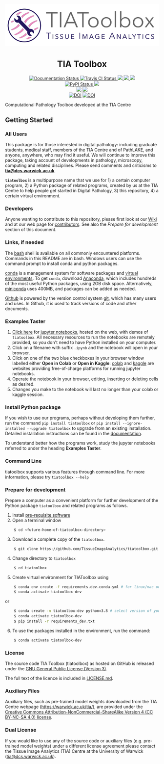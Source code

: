 <p align="center">
  <img src="https://raw.githubusercontent.com/TissueImageAnalytics/tiatoolbox/develop/docs/tiatoolbox-logo.png">
</p>
<h1 align="center">TIA Toolbox</h1>
<p align="center">
  <a href="https://tia-toolbox.readthedocs.io/en/latest/?badge=latest">
    <img src="https://readthedocs.org/projects/tia-toolbox/badge/?version=latest" alt="Documentation Status" />
  </a>
  <a href="https://travis-ci.com/github/TissueImageAnalytics/tiatoolbox">
    <img src="https://app.travis-ci.com/TissueImageAnalytics/tiatoolbox.svg?branch=master" alt="Travis CI Status" />
  </a>
    <a href="https://codecov.io/gh/TissueImageAnalytics/tiatoolbox">
      <img src="https://codecov.io/gh/TissueImageAnalytics/tiatoolbox/branch/master/graph/badge.svg?token=7UZEMacQHm"/>
    </a>
    <a href="https://github.com/psf/black">
      <img src="https://img.shields.io/badge/code%20style-black-000000.svg"/>
    </a>
    <a href="https://anaconda.org/conda-forge/tiatoolbox">
      <img src="https://anaconda.org/conda-forge/tiatoolbox/badges/license.svg" />
    </a>
  <br>
  <a href="https://badge.fury.io/py/tiatoolbox">
    <img src="https://badge.fury.io/py/tiatoolbox.svg" alt="PyPI Status" />
  </a>
    <a href="https://pepy.tech/project/tiatoolbox">
      <img src="https://static.pepy.tech/personalized-badge/tiatoolbox?period=total&units=international_system&left_color=grey&right_color=green&left_text=Downloads"/>
    </a>
    <br>
    <a href="https://anaconda.org/conda-forge/tiatoolbox">
      <img src="https://anaconda.org/conda-forge/tiatoolbox/badges/installer/conda.svg" />
    </a>
    <a href="https://anaconda.org/conda-forge/tiatoolbox">
        <img src="https://anaconda.org/conda-forge/tiatoolbox/badges/downloads.svg" />
    </a>

  <br>
  <a href="https://doi.org/10.1101/2021.12.23.474029"><img src="https://img.shields.io/badge/biorxiv-10.1101%2F2021.12.23.474029-blue" alt="DOI"></a>
  <a href="https://zenodo.org/badge/latestdoi/267705904"><img src="https://zenodo.org/badge/267705904.svg" alt="DOI"></a>
</p>

Computational Pathology Toolbox developed at the TIA Centre

## Getting Started

### All Users

This package is for those interested in digital pathology: including graduate students, medical staff, members of the TIA Centre and of PathLAKE, and anyone, anywhere, who may find it useful. We will continue to improve this package, taking account of developments in pathology, microscopy, computing and related disciplines. Please send comments and criticisms to **[tia@dcs.warwick.ac.uk](mailto:tialab@dcs.warwick.ac.uk)**.

**`tiatoolbox`** is a multipurpose name that we use for 1) a certain computer program, 2) a Python package of related programs, created by us at the TIA Centre to help people get started in Digital Pathology, 3) this repository, 4) a certain virtual environment.


### Developers

Anyone wanting to contribute to this repository, please first look at our [Wiki](https://github.com/TissueImageAnalytics/tiatoolbox/wiki) and at our web page for [contributors](https://github.com/TissueImageAnalytics/tiatoolbox/blob/master/CONTRIBUTING.rst). See also the *Prepare for development* section of this document.

### Links, if needed
The [bash](https://www.gnu.org/software/bash) shell is available on all commonly encountered platforms. Commands in this README are in bash. Windows users can use the command prompt to install conda and python packages.

[conda](https://github.com/conda/conda) is a management system for software packages and [virtual environments](https://docs.conda.io/projects/conda/en/latest/user-guide/concepts/environments.html). To get `conda`, download [Anaconda](https://www.anaconda.com/), which includes hundreds of the most useful Python packages, using 2GB disk space. Alternatively, [miniconda](https://docs.conda.io/en/latest/miniconda.html) uses 400MB, and packages can be added as needed.

[Github](https://github.com/about) is powered by the version control system [git](https://git-scm.com/), which has many users and uses. In Github, it is used to track versions of code and other documents.


### Examples Taster

1. [Click here](https://github.com/TissueImageAnalytics/tiatoolbox/tree/develop/examples) for [jupyter notebooks](https://jupyter.org/), hosted on the web, with demos of `tiatoolbox`. All necessary resources to run the notebooks are remotely provided, so you don't need to have Python installed on your computer.
2. Click on a filename with suffix `.ipynb` and the notebook will open in your browser.
3. Click on one of the two blue checkboxes in your browser window labelled either **Open in Colab** or **Open in Kaggle**: [colab](https://colab.research.google.com/notebooks/intro.ipynb#) and [kaggle](https://www.kaggle.com/) are websites providing free-of-charge platforms for running jupyter notebooks.
4. Operate the notebook in your browser, editing, inserting or deleting cells as desired.
5. Changes you make to the notebook will last no longer than your colab or kaggle session.

### Install Python package

If you wish to use our programs, perhaps without developing them further, run the command `pip install tiatoolbox` or `pip install --ignore-installed --upgrade tiatoolbox` to upgrade from an existing installation.
Detailed installation instructions can be found in the [documentation](https://tia-toolbox.readthedocs.io/en/latest/installation.html).

To understand better how the programs work, study the jupyter notebooks referred to under the heading **Examples Taster**.

### Command Line
tiatoolbox supports various features through command line. For more information, please try `tiatoolbox --help`

### Prepare for development

Prepare a computer as a convenient platform for further development of the Python package `tiatoolbox` and related programs as follows.
1. Install [pre-requisite software](https://tia-toolbox.readthedocs.io/en/latest/installation.html)
2. Open a terminal window<br/>

```sh
    $ cd <future-home-of-tiatoolbox-directory>
```

3. Download a complete copy of the `tiatoolbox`.

```sh
    $ git clone https://github.com/TissueImageAnalytics/tiatoolbox.git
```

4. Change directory to `tiatoolbox`

```sh
    $ cd tiatoolbox
```

5. Create virtual environment for TIAToolbox using

```sh
    $ conda env create -f requirements.dev.conda.yml # for linux/mac only.
    $ conda activate tiatoolbox-dev
```
or

```sh
    $ conda create -n tiatoolbox-dev python=3.8 # select version of your choice
    $ conda activate tiatoolbox-dev
    $ pip install -r requirements_dev.txt
```
6. To use the packages installed in the environment, run the command:

```sh
    $ conda activate tiatoolbox-dev
```


### License

The source code TIA Toolbox (tiatoolbox) as hosted on GitHub is released under the [GNU General Public License (Version 3)].

The full text of the licence is included in [LICENSE.md](https://raw.githubusercontent.com/TissueImageAnalytics/tiatoolbox/develop/LICENSE.md).

[gnu general public license (version 3)]: https://www.gnu.org/licenses/gpl-3.0.html

### Auxiliary Files

Auxiliary files, such as pre-trained model weights downloaded from the TIA Centre webpage (https://warwick.ac.uk/tia/), are provided under the [Creative Commons Attribution-NonCommercial-ShareAlike Version 4 (CC BY-NC-SA 4.0) license](https://creativecommons.org/licenses/by-nc-sa/4.0/).

### Dual License

If you would like to use any of the source code or auxiliary files (e.g. pre-trained model weights) under a different license agreement please contact the Tissue Image Analytics (TIA) Centre at the University of Warwick (tia@dcs.warwick.ac.uk).
